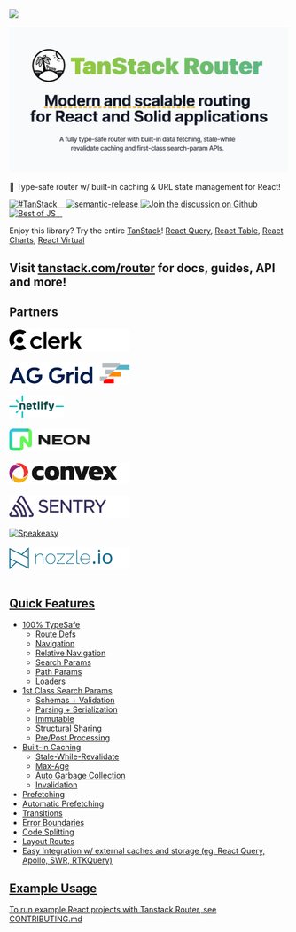 <img src="https://static.scarf.sh/a.png?x-pxid=d988eb79-b0fc-4a2b-8514-6a1ab932d188" />

![TanStack Router Header](https://github.com/tanstack/router/raw/main/media/header.png)

🤖 Type-safe router w/ built-in caching & URL state management for React!

<a href="https://twitter.com/intent/tweet?button_hashtag=TanStack" target="\_parent">
  <img alt="#TanStack" src="https://img.shields.io/twitter/url?color=%2308a0e9&label=%23TanStack&style=social&url=https%3A%2F%2Ftwitter.com%2Fintent%2Ftweet%3Fbutton_hashtag%3DTanStack">
</a><a href="https://discord.com/invite/WrRKjPJ" target="\_parent">
  <img alt="" src="https://img.shields.io/badge/Discord-TanStack-%235865F2" />
</a><a href="https://npmjs.com/package/@tanstack/react-router" target="\_parent">
  <img alt="" src="https://img.shields.io/npm/dm/@tanstack/react-router.svg" />
</a><a href="https://bundlephobia.com/result?p=@tanstack/react-router" target="\_parent">
  <img alt="" src="https://badgen.net/bundlephobia/minzip/@tanstack/react-router" />
</a><a href="#badge">
    <img alt="semantic-release" src="https://img.shields.io/badge/%20%20%F0%9F%93%A6%F0%9F%9A%80-semantic--release-e10079.svg">
  </a><a href="https://github.com/tanstack/router/discussions">
  <img alt="Join the discussion on Github" src="https://img.shields.io/badge/Github%20Discussions%20%26%20Support-Chat%20now!-blue" />
</a><a href="https://bestofjs.org/projects/router"><img alt="Best of JS" src="https://img.shields.io/endpoint?url=https://bestofjs-serverless.now.sh/api/project-badge?fullName=tanstack%2Frouter%26since=daily" /></a><a href="https://github.com/tanstack/router" target="\_parent">
  <img alt="" src="https://img.shields.io/github/stars/tanstack/router.svg?style=social&label=Star" />
</a><a href="https://twitter.com/tan_stack" target="\_parent">
  <img alt="" src="https://img.shields.io/twitter/follow/tan_stack.svg?style=social&label=Follow @TanStack" />
</a><a href="https://twitter.com/tannerlinsley" target="\_parent">
  <img alt="" src="https://img.shields.io/twitter/follow/tannerlinsley.svg?style=social&label=Follow @TannerLinsley" />
</a>

Enjoy this library? Try the entire [TanStack](https://tanstack.com)! [React Query](https://github.com/tannerlinsley/react-query), [React Table](https://github.com/tanstack/react-table), [React Charts](https://github.com/tannerlinsley/react-charts), [React Virtual](https://github.com/tannerlinsley/react-virtual)

## Visit [tanstack.com/router](https://tanstack.com/router) for docs, guides, API and more!

## Partners

<div><a href="https://go.clerk.com/wOwHtuJ">
  <img alt="Clerk" src="https://raw.githubusercontent.com/tannerlinsley/files/master/partners/clerk.svg" height="40"
</a></div><br />
<div><a href="https://ag-grid.com/react-data-grid/?utm_source=reacttable&utm_campaign=githubreacttable">
  <img alt="AG Grid" src="https://raw.githubusercontent.com/tannerlinsley/files/master/partners/ag-grid.svg" height="40"
</a></div><br />
<div><a href="https://netlify.com?utm_source=tanstack">
  <img alt="Netlify" src="https://raw.githubusercontent.com/tannerlinsley/files/master/partners/netlify.svg" height="40"
</a></div><br />
<div><a href="https://neon.tech?utm_source=tanstack">
  <img alt="Neon" src="https://raw.githubusercontent.com/tannerlinsley/files/master/partners/neon.svg" height="40"
</a></div><br />
<div><a href="https://convex.dev?utm_source=tanstack">
  <img alt="Convex" src="https://raw.githubusercontent.com/tannerlinsley/files/master/partners/convex.svg" height="40"
</a></div><br />
<div><a href="https://sentry.io?utm_source=tanstack">
  <img alt="Sentry" src="https://raw.githubusercontent.com/tannerlinsley/files/master/partners/sentry.svg" height="40"
</a></div><br />
<div><a href="https://speakeasy.com/?utm_source=tanstack&utm_campaign=tanstack">
  <img alt="Speakeasy" src="https://raw.githubusercontent.com/tannerlinsley/files/master/partners/speakeasy.svg" height="40"
</a></div><br />
<div><a href="https://nozzle.io/?utm_source=tanstack&utm_campaign=tanstack">
  <img alt="Nozzle.io" src="https://raw.githubusercontent.com/tannerlinsley/files/master/partners/nozzle.svg" height="40"
</a></div><br />

## Quick Features

- 100% TypeSafe
  - Route Defs
  - Navigation
  - Relative Navigation
  - Search Params
  - Path Params
  - Loaders
- 1st Class Search Params
  - Schemas + Validation
  - Parsing + Serialization
  - Immutable
  - Structural Sharing
  - Pre/Post Processing
- Built-in Caching
  - Stale-While-Revalidate
  - Max-Age
  - Auto Garbage Collection
  - Invalidation
- Prefetching
- Automatic Prefetching
- Transitions
- Error Boundaries
- Code Splitting
- Layout Routes
- Easy Integration w/ external caches and storage (eg. React Query, Apollo, SWR, RTKQuery)

## Example Usage

To run example React projects with Tanstack Router, see [CONTRIBUTING.md](./CONTRIBUTING.md)

<!-- Use the force, Luke!!!! -->

